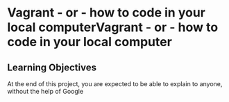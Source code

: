 # Vagrant - or - how to code in your local computerVagrant - or - how to code in your local computer
## Learning Objectives
At the end of this project, you are expected to be able to explain to anyone, without the help of Google 
